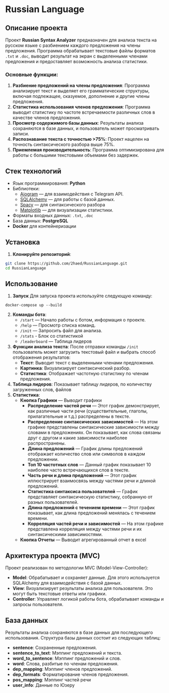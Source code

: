 # Russian Language
## Описание проекта
Проект **Russian Syntax Analyzer** предназначен для анализа текста на русском языке с разбиением каждого предложения на члены предложения. Программа обрабатывает текстовые файлы форматов `.txt` и `.doc`, выводит результат на экран с выделенными членами предложения и предоставляет возможность анализа статистики.
### Основные функции:
1. **Разбиение предложений на члены предложения**: Программа анализирует текст и выделяет его грамматические структуры, включая подлежащее, сказуемое, дополнение и другие члены предложения.
2. **Статистика использования членов предложения**: Программа выводит статистику по частоте встречаемости различных слов в качестве членов предложения.
3. **Просмотр содержимого базы данных**: Результаты анализа сохраняются в базе данных, и пользователь может просматривать записи.
4. **Распознавание текста с точностью >75%**: Проект нацелен на точность синтаксического разбора выше 75%.
5. **Приемлемая производительность**: Программа оптимизирована для работы с большими текстовыми объемами без задержек.
   
## Стек технологий
- Язык программирования: **Python**
- Библиотеки:
  - [Aiogram](https://github.com/aiogram/aiogram) — для взаимодействия с Telegram API.
  - [SQLAlchemy](https://www.sqlalchemy.org/) — для работы с базой данных.
  - [Spacy](https://spacy.io/models/ru) — для синтаксического разбора
  - [Matplotlib](https://matplotlib.org/) — для визуализации статистики.
- Форматы входных данных: `.txt`, `.doc`
- База данных: **PostgreSQL**
- **Docker** для контейнеризации 
## Установка
1. **Клонируйте репозиторий**:
```bash
git clone https://github.com/2haed/RussianLanguage.git
cd RussianLanguage
```
## Использование
1. **Запуск**
Для запуска проекта используйте следующую команду:
```
docker-compose up --build
```
2. **Команды бота**:
   - `/start` — Начало работы с ботом, информация о проекте.
   - `/help` — Просмотр списка команд.
   - `/init` — Запросить файл для анализа.
   - `/stats` - Блок со статистикой
   - `/leaderboard` — Таблица лидеров 
3. **Функции анализа текста**:
   После отправки команды `/init` пользователь может загрузить текстовый файл и выбрать способ отображения результатов:
   - **Текст**: Выводит текст с выделенными членами предложения.
   - **Картинка**: Визуализирует синтаксический разбор.
   - **Статистика**: Отображает частотную статистику по членам предложения.
4. **Таблица лидеров**:
   Показывает таблицу лидеров, по количеству загруженных слов, файлов
5. **Статистика**:
   - **Кнопка Графики** — Выводит графики
      - **Распределение частей речи** — Этот график демонстрирует, как различные части речи (существительные, глаголы, прилагательные и т.д.) распределены в тексте.
      - **Распределение синтаксических зависимостей** — На этом графике представлены синтаксические зависимости между словами в предложениях. Он показывает, как слова связаны друг с другом и какие зависимости наиболее распространены.
      - **Длина предложений** — График длины предложений отображает количество слов или символов в каждом предложении.
      - **Топ 10 частотных слов** — Данный график показывает 10 наиболее часто встречающихся слов в тексте.
      - **Часть речи и длина предложений** — Этот график иллюстрирует взаимосвязь между частями речи и длиной предложений. 
      - **Статистика синтаксиса пользователей** — График представляет синтаксическую статистику, собранную от разных пользователей.
      - **Длина предложений с течением времени** — Этот график показывает, как длина предложений менялась с течением времени. 
      - **Корреляция частей речи и зависимостей** — На этом графике представлена корреляция между частями речи и их синтаксическими зависимостями.
   - **Кнопка Отчеты** — Выводит агрегированный отчет в excel
## Архитектура проекта (MVC)
Проект реализован по методологии MVC (Model-View-Controller):
- **Model**: Обрабатывает и сохраняет данные. Для этого используется SQLAlchemy для взаимодействия с базой данных.
- **View**: Визуализирует результаты анализа для пользователя. Это могут быть текстовые ответы или графики.
- **Controller**: Управляет логикой работы бота, обрабатывает команды и запросы пользователя.
## База данных
Результаты анализа сохраняются в базе данных для последующего использования. Структура базы данных состоит из следующих таблиц:
- **sentence**: Сохраненные предложения.
- **sentence_to_text**: Мэппинг предложений и текста.
- **word_to_sentence**: Мэппинг предложений и слов.
- **word**: Слова, разбитые по членам предложения.
- **dep_mapping**: Мэппинг членов предложений.
- **dep_formats**: Форматирование членов предложения.
- **pos_mapping**: Мэппинг частей речи
- **user_info**: Данные по Юзеру 